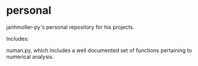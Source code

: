 # personal
janhmoller-py's personal repository for his projects.

Includes: 

numan.py, which includes a well documented set of functions pertaining to numerical analysis.
